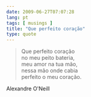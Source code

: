```yaml
---
date: 2009-06-27T07:07:28
lang: pt
tags: [ musings ]
title: "Que perfeito coração"
type: quote
---
```


> Que perfeito coração\
> no meu peito bateria,\
> meu amor na tua mão,\
> nessa mão onde cabia\
> perfeito o meu coração.

Alexandre O'Neill

